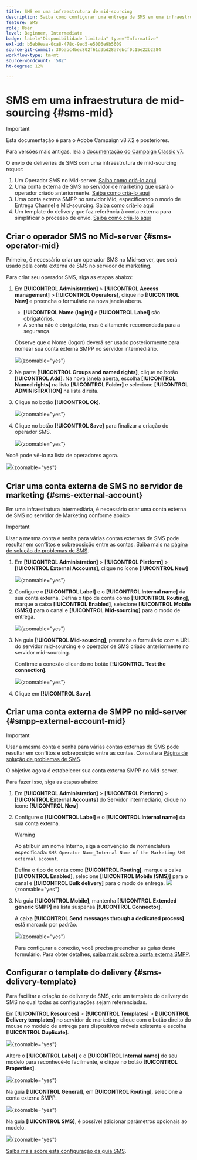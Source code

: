 ```yaml
---
title: SMS em uma infraestrutura de mid-sourcing
description: Saiba como configurar uma entrega de SMS em uma infraestrutura de mid-sourcing
feature: SMS
role: User
level: Beginner, Intermediate
badge: label="Disponibilidade limitada" type="Informative"
exl-id: b5eb9eaa-0ca8-478c-9ed5-e5006e9b5609
source-git-commit: 30babc4bec802f61d3bd28a7ebcf0c15e22b2284
workflow-type: tm+mt
source-wordcount: '582'
ht-degree: 12%

---
```


# SMS em uma infraestrutura de mid-sourcing {#sms-mid}

>[!IMPORTANT]
>
>Esta documentação é para o Adobe Campaign v8.7.2 e posteriores.
>
>Para versões mais antigas, leia a [documentação do Campaign Classic v7](https://experienceleague.adobe.com/en/docs/campaign-classic/using/sending-messages/sending-messages-on-mobiles/sms-set-up/sms-set-up).

O envio de deliveries de SMS com uma infraestrutura de mid-sourcing requer:

1. Um Operador SMS no Mid-server. [Saiba como criá-lo aqui](#sms-operator-mid)
1. Uma conta externa de SMS no servidor de marketing que usará o operador criado anteriormente. [Saiba como criá-lo aqui](#sms-external-account)
1. Uma conta externa SMPP no servidor Mid, especificando o modo de Entrega Channel e Mid-sourcing. [Saiba como criá-lo aqui](#smpp-external-account-mid)
1. Um template do delivery que faz referência à conta externa para simplificar o processo de envio. [Saiba como criá-lo aqui](#sms-delivery-template)

## Criar o operador SMS no Mid-server {#sms-operator-mid}

Primeiro, é necessário criar um operador SMS no Mid-server, que será usado pela conta externa de SMS no servidor de marketing.

Para criar seu operador SMS, siga as etapas abaixo:

1. Em **[!UICONTROL Administration]** > **[!UICONTROL Access management]** > **[!UICONTROL Operators]**, clique no **[!UICONTROL New]** e preencha o formulário na nova janela aberta.

   * **[!UICONTROL Name (login)]** e **[!UICONTROL Label]** são obrigatórios.
   * A senha não é obrigatória, mas é altamente recomendada para a segurança.

   Observe que o Nome (logon) deverá ser usado posteriormente para nomear sua conta externa SMPP no servidor intermediário.

   ![](assets/smsoperator_mid.png){zoomable="yes"}

1. Na parte **[!UICONTROL Groups and named rights]**, clique no botão **[!UICONTROL Add]**.
Na nova janela aberta, escolha **[!UICONTROL Named rights]** na lista **[!UICONTROL Folder]** e selecione **[!UICONTROL ADMINISTRATION]** na lista direita.

1. Clique no botão **[!UICONTROL Ok]**.

   ![](assets/smsoperator_rights.png){zoomable="yes"}

1. Clique no botão **[!UICONTROL Save]** para finalizar a criação do operador SMS.

   ![](assets/smsoperator_save.png){zoomable="yes"}

Você pode vê-lo na lista de operadores agora.

![](assets/smsoperator_list.png){zoomable="yes"}

## Criar uma conta externa de SMS no servidor de marketing {#sms-external-account}

Em uma infraestrutura intermediária, é necessário criar uma conta externa de SMS no servidor de Marketing conforme abaixo

>[!IMPORTANT]
>
>Usar a mesma conta e senha para várias contas externas de SMS pode resultar em conflitos e sobreposição entre as contas. Saiba mais na [página de solução de problemas de SMS](smpp-connection.md#sms-troubleshooting).

1. Em **[!UICONTROL Administration]** > **[!UICONTROL Platform]** > **[!UICONTROL External Accounts]**, clique no ícone **[!UICONTROL New]**

   ![](assets/sms_extaccount.png){zoomable="yes"}

1. Configure o **[!UICONTROL Label]** e o **[!UICONTROL Internal name]** da sua conta externa. Defina o tipo de conta como **[!UICONTROL Routing]**, marque a caixa **[!UICONTROL Enabled]**, selecione **[!UICONTROL Mobile (SMS)]** para o canal e **[!UICONTROL Mid-sourcing]** para o modo de entrega.

   ![](assets/mid_smsextaccount.png){zoomable="yes"}

1. Na guia **[!UICONTROL Mid-sourcing]**, preencha o formulário com a URL do servidor mid-sourcing e o operador de SMS criado anteriormente no servidor mid-sourcing.

   Confirme a conexão clicando no botão **[!UICONTROL Test the connection]**.

   ![](assets/midtab_smsextaccount.png){zoomable="yes"}

1. Clique em **[!UICONTROL Save]**.

## Criar uma conta externa de SMPP no mid-server {#smpp-external-account-mid}

>[!IMPORTANT]
>
>Usar a mesma conta e senha para várias contas externas de SMS pode resultar em conflitos e sobreposição entre as contas. Consulte a [Página de solução de problemas de SMS](smpp-connection.md#sms-troubleshooting).

O objetivo agora é estabelecer sua conta externa SMPP no Mid-server.

Para fazer isso, siga as etapas abaixo:

1. Em **[!UICONTROL Administration]** > **[!UICONTROL Platform]** > **[!UICONTROL External Accounts]** do Servidor intermediário, clique no ícone **[!UICONTROL New]**

1. Configure o **[!UICONTROL Label]** e o **[!UICONTROL Internal name]** da sua conta externa.

   >[!WARNING]
   >
   >Ao atribuir um nome Interno, siga a convenção de nomenclatura especificada: `SMS Operator Name_Internal Name of the Marketing SMS external account`.
   >

   Defina o tipo de conta como **[!UICONTROL Routing]**, marque a caixa **[!UICONTROL Enabled]**, selecione **[!UICONTROL Mobile (SMS)]** para o canal e **[!UICONTROL Bulk delivery]** para o modo de entrega.
   ![](assets/mid_extaccount.png){zoomable="yes"}

1. Na guia **[!UICONTROL Mobile]**, mantenha **[!UICONTROL Extended generic SMPP]** na lista suspensa **[!UICONTROL Connector]**.

   A caixa **[!UICONTROL Send messages through a dedicated process]** está marcada por padrão.

   ![](assets/sms_extaccount_connector.png){zoomable="yes"}

   Para configurar a conexão, você precisa preencher as guias deste formulário. Para obter detalhes, [saiba mais sobre a conta externa SMPP](smpp-external-account.md#smpp-connection-settings).

## Configurar o template do delivery {#sms-delivery-template}

Para facilitar a criação do delivery de SMS, crie um template do delivery de SMS no qual todas as configurações sejam referenciadas.

Em **[!UICONTROL Resources]** > **[!UICONTROL Templates]** > **[!UICONTROL Delivery templates]** no servidor de marketing, clique com o botão direito do mouse no modelo de entrega para dispositivos móveis existente e escolha **[!UICONTROL Duplicate]**.

![](assets/sms_template_duplicate.png){zoomable="yes"}

Altere o **[!UICONTROL Label]** e o **[!UICONTROL Internal name]** do seu modelo para reconhecê-lo facilmente, e clique no botão **[!UICONTROL Properties]**.

![](assets/sms_template_name.png){zoomable="yes"}

Na guia **[!UICONTROL General]**, em **[!UICONTROL Routing]**, selecione a conta externa SMPP.

![](assets/mid_template.png){zoomable="yes"}

Na guia **[!UICONTROL SMS]**, é possível adicionar parâmetros opcionais ao modelo.

![](assets/sms_template_properties.png){zoomable="yes"}

[Saiba mais sobre esta configuração da guia SMS](sms-delivery-settings.md).
